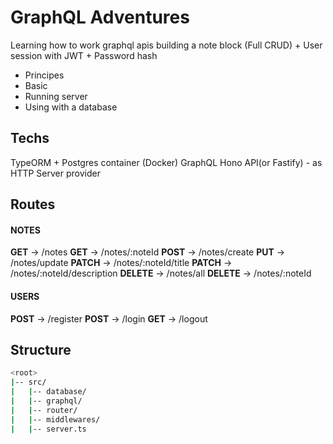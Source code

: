 # GraphQL Adventures
Learning how to work graphql apis building a note block (Full CRUD) + User session with JWT + Password hash

- Principes
- Basic
- Running server
- Using with a database

## Techs
TypeORM + Postgres container (Docker)
GraphQL
Hono API(or Fastify) - as HTTP Server provider

## Routes
#### NOTES

**GET**    -> /notes
**GET**    -> /notes/:noteId
**POST**   -> /notes/create
**PUT**    -> /notes/update
**PATCH**  -> /notes/:noteId/title
**PATCH**  -> /notes/:noteId/description
**DELETE** -> /notes/all
**DELETE** -> /notes/:noteId

#### USERS

**POST** -> /register
**POST** -> /login
**GET**  -> /logout

## Structure
```bash
<root>
|-- src/
|   |-- database/
|   |-- graphql/
|   |-- router/
|   |-- middlewares/
|   |-- server.ts
```

